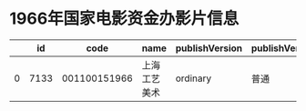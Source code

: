 # 1966年国家电影资金办影片信息


|    | id |  code  |  name  | publishVersion | publishVersionName |   type  |  typeName  |   producerName  |  publisherName  |  publishDate   |
| ---- | ---- | ---- | ---- | ---- | ----| ---- | ---- | ---- | ---- | ---- |
| 0 |  7133 |  001100151966 |  上海工艺美术 |  ordinary |  普通 |  cartoon |  动画片 |  北京诚信联盟国际影视文化有限公司 |  暂空 |  -123580800000|
